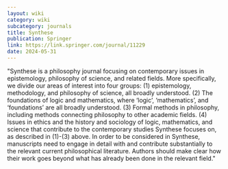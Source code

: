 ```yaml
---
layout: wiki
category: wiki
subcategory: journals
title: Synthese
publication: Springer
link: https://link.springer.com/journal/11229
date: 2024-05-31
---
```


"Synthese is a philosophy journal focusing on contemporary issues in epistemology, philosophy of science, and related fields. More specifically, we divide our areas of interest into four groups: (1) epistemology, methodology, and philosophy of science, all broadly understood. (2) The foundations of logic and mathematics, where ‘logic’, ‘mathematics’, and ‘foundations’ are all broadly understood. (3) Formal methods in philosophy, including methods connecting philosophy to other academic fields. (4) Issues in ethics and the history and sociology of logic, mathematics, and science that contribute to the contemporary studies Synthese focuses on, as described in (1)-(3) above. In order to be considered in Synthese, manuscripts need to engage in detail with and contribute substantially to the relevant current philosophical literature. Authors should make clear how their work goes beyond what has already been done in the relevant field."
